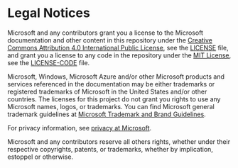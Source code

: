 # Legal Notices

Microsoft and any contributors grant you a license to the Microsoft documentation and other content
in this repository under the [Creative Commons Attribution 4.0 International Public License](https://creativecommons.org/licenses/by/4.0/legalcode),
see the [LICENSE](LICENSE) file, and grant you a license to any code in the repository under the [MIT License](https://opensource.org/licenses/MIT), see the
[LICENSE-CODE](LICENSE-CODE) file.

Microsoft, Windows, Microsoft Azure and/or other Microsoft products and services referenced in the documentation
may be either trademarks or registered trademarks of Microsoft in the United States and/or other countries.
The licenses for this project do not grant you rights to use any Microsoft names, logos, or trademarks.
You can find Microsoft general trademark guidelines at [Microsoft Trademark and Brand Guidelines](https://www.microsoft.com/en-us/legal/intellectualproperty/trademarks).

For privacy information, see [privacy at Microsoft](https://privacy.microsoft.com).

Microsoft and any contributors reserve all others rights, whether under their respective copyrights, patents,
or trademarks, whether by implication, estoppel or otherwise.
